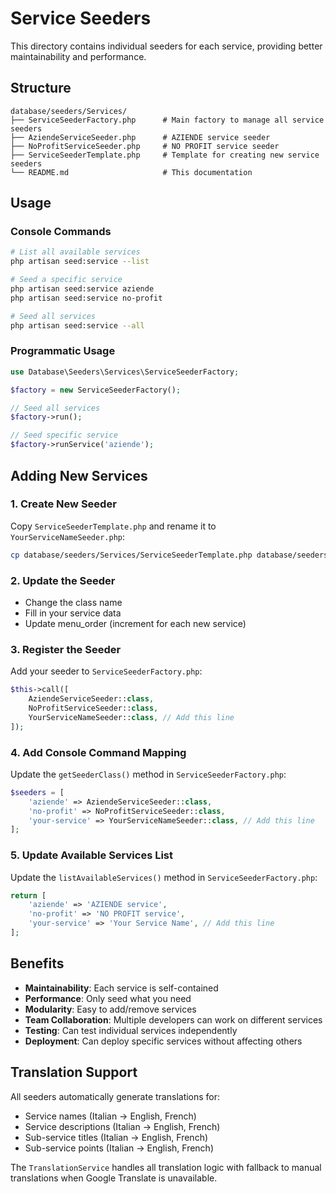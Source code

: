 # Service Seeders

This directory contains individual seeders for each service, providing better maintainability and performance.

## Structure

```
database/seeders/Services/
├── ServiceSeederFactory.php      # Main factory to manage all service seeders
├── AziendeServiceSeeder.php      # AZIENDE service seeder
├── NoProfitServiceSeeder.php     # NO PROFIT service seeder
├── ServiceSeederTemplate.php     # Template for creating new service seeders
└── README.md                     # This documentation
```

## Usage

### Console Commands

```bash
# List all available services
php artisan seed:service --list

# Seed a specific service
php artisan seed:service aziende
php artisan seed:service no-profit

# Seed all services
php artisan seed:service --all
```

### Programmatic Usage

```php
use Database\Seeders\Services\ServiceSeederFactory;

$factory = new ServiceSeederFactory();

// Seed all services
$factory->run();

// Seed specific service
$factory->runService('aziende');
```

## Adding New Services

### 1. Create New Seeder

Copy `ServiceSeederTemplate.php` and rename it to `YourServiceNameSeeder.php`:

```bash
cp database/seeders/Services/ServiceSeederTemplate.php database/seeders/Services/YourServiceNameSeeder.php
```

### 2. Update the Seeder

- Change the class name
- Fill in your service data
- Update menu_order (increment for each new service)

### 3. Register the Seeder

Add your seeder to `ServiceSeederFactory.php`:

```php
$this->call([
    AziendeServiceSeeder::class,
    NoProfitServiceSeeder::class,
    YourServiceNameSeeder::class, // Add this line
]);
```

### 4. Add Console Command Mapping

Update the `getSeederClass()` method in `ServiceSeederFactory.php`:

```php
$seeders = [
    'aziende' => AziendeServiceSeeder::class,
    'no-profit' => NoProfitServiceSeeder::class,
    'your-service' => YourServiceNameSeeder::class, // Add this line
];
```

### 5. Update Available Services List

Update the `listAvailableServices()` method in `ServiceSeederFactory.php`:

```php
return [
    'aziende' => 'AZIENDE service',
    'no-profit' => 'NO PROFIT service',
    'your-service' => 'Your Service Name', // Add this line
];
```

## Benefits

- **Maintainability**: Each service is self-contained
- **Performance**: Only seed what you need
- **Modularity**: Easy to add/remove services
- **Team Collaboration**: Multiple developers can work on different services
- **Testing**: Can test individual services independently
- **Deployment**: Can deploy specific services without affecting others

## Translation Support

All seeders automatically generate translations for:
- Service names (Italian → English, French)
- Service descriptions (Italian → English, French)
- Sub-service titles (Italian → English, French)
- Sub-service points (Italian → English, French)

The `TranslationService` handles all translation logic with fallback to manual translations when Google Translate is unavailable.
